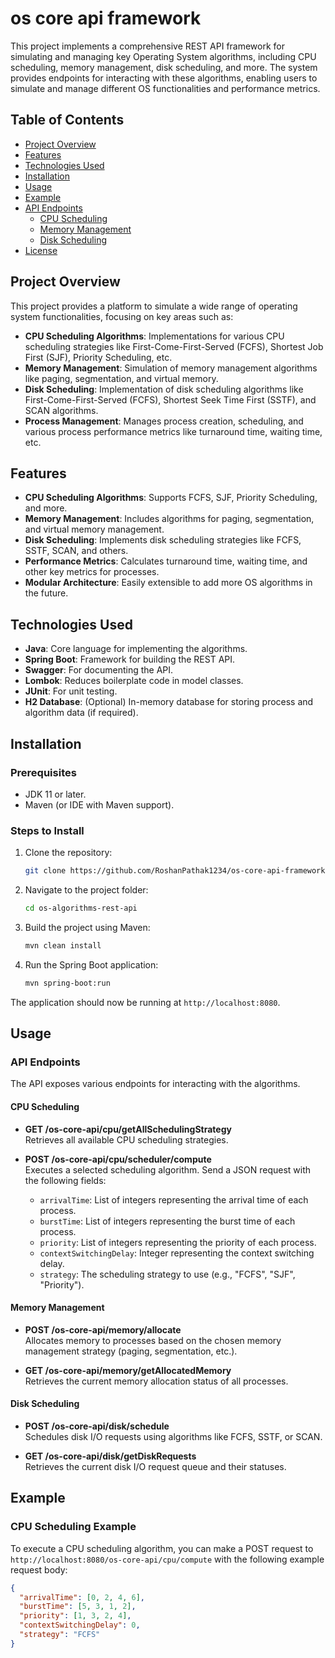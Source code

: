 # os core api framework

This project implements a comprehensive REST API framework for simulating and managing key Operating System algorithms, including CPU scheduling, memory management, disk scheduling, and more. The system provides endpoints for interacting with these algorithms, enabling users to simulate and manage different OS functionalities and performance metrics.

## Table of Contents

- [Project Overview](#project-overview)
- [Features](#features)
- [Technologies Used](#technologies-used)
- [Installation](#installation)
- [Usage](#usage)
- [Example](#example)
- [API Endpoints](#api-endpoints)
    - [CPU Scheduling](#cpu-scheduling)
    - [Memory Management](#memory-management)
    - [Disk Scheduling](#disk-scheduling)
- [License](#license)

## Project Overview

This project provides a platform to simulate a wide range of operating system functionalities, focusing on key areas such as:

- **CPU Scheduling Algorithms**: Implementations for various CPU scheduling strategies like First-Come-First-Served (FCFS), Shortest Job First (SJF), Priority Scheduling, etc.
- **Memory Management**: Simulation of memory management algorithms like paging, segmentation, and virtual memory.
- **Disk Scheduling**: Implementation of disk scheduling algorithms like First-Come-First-Served (FCFS), Shortest Seek Time First (SSTF), and SCAN algorithms.
- **Process Management**: Manages process creation, scheduling, and various process performance metrics like turnaround time, waiting time, etc.

## Features

- **CPU Scheduling Algorithms**: Supports FCFS, SJF, Priority Scheduling, and more.
- **Memory Management**: Includes algorithms for paging, segmentation, and virtual memory management.
- **Disk Scheduling**: Implements disk scheduling strategies like FCFS, SSTF, SCAN, and others.
- **Performance Metrics**: Calculates turnaround time, waiting time, and other key metrics for processes.
- **Modular Architecture**: Easily extensible to add more OS algorithms in the future.

## Technologies Used

- **Java**: Core language for implementing the algorithms.
- **Spring Boot**: Framework for building the REST API.
- **Swagger**: For documenting the API.
- **Lombok**: Reduces boilerplate code in model classes.
- **JUnit**: For unit testing.
- **H2 Database**: (Optional) In-memory database for storing process and algorithm data (if required).

## Installation

### Prerequisites

- JDK 11 or later.
- Maven (or IDE with Maven support).

### Steps to Install

1. Clone the repository:
    ```bash
    git clone https://github.com/RoshanPathak1234/os-core-api-framework.git
    ```

2. Navigate to the project folder:
    ```bash
    cd os-algorithms-rest-api
    ```

3. Build the project using Maven:
    ```bash
    mvn clean install
    ```

4. Run the Spring Boot application:
    ```bash
    mvn spring-boot:run
    ```

The application should now be running at `http://localhost:8080`.

## Usage

### API Endpoints

The API exposes various endpoints for interacting with the algorithms.

#### CPU Scheduling

- **GET /os-core-api/cpu/getAllSchedulingStrategy**  
  Retrieves all available CPU scheduling strategies.

- **POST /os-core-api/cpu/scheduler/compute**  
  Executes a selected scheduling algorithm. Send a JSON request with the following fields:

    - `arrivalTime`: List of integers representing the arrival time of each process.
    - `burstTime`: List of integers representing the burst time of each process.
    - `priority`: List of integers representing the priority of each process.
    - `contextSwitchingDelay`: Integer representing the context switching delay.
    - `strategy`: The scheduling strategy to use (e.g., "FCFS", "SJF", "Priority").

#### Memory Management

- **POST /os-core-api/memory/allocate**  
  Allocates memory to processes based on the chosen memory management strategy (paging, segmentation, etc.).

- **GET /os-core-api/memory/getAllocatedMemory**  
  Retrieves the current memory allocation status of all processes.

#### Disk Scheduling

- **POST /os-core-api/disk/schedule**  
  Schedules disk I/O requests using algorithms like FCFS, SSTF, or SCAN.

- **GET /os-core-api/disk/getDiskRequests**  
  Retrieves the current disk I/O request queue and their statuses.

## Example

### CPU Scheduling Example

To execute a CPU scheduling algorithm, you can make a POST request to `http://localhost:8080/os-core-api/cpu/compute` with the following example request body:

```json
{
  "arrivalTime": [0, 2, 4, 6],
  "burstTime": [5, 3, 1, 2],
  "priority": [1, 3, 2, 4],
  "contextSwitchingDelay": 0,
  "strategy": "FCFS"
}
